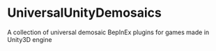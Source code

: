 # UniversalUnityDemosaics
A collection of universal demosaic BepInEx plugins for games made in Unity3D engine
